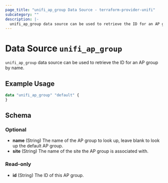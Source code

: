 ```yaml
---
page_title: "unifi_ap_group Data Source - terraform-provider-unifi"
subcategory: ""
description: |-
  unifi_ap_group data source can be used to retrieve the ID for an AP group by name.
---
```


# Data Source `unifi_ap_group`

`unifi_ap_group` data source can be used to retrieve the ID for an AP group by name.

## Example Usage

```terraform
data "unifi_ap_group" "default" {
}
```

## Schema

### Optional

- **name** (String) The name of the AP group to look up, leave blank to look up the default AP group.
- **site** (String) The name of the site the AP group is associated with.

### Read-only

- **id** (String) The ID of this AP group.


